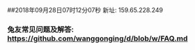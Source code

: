##2018年09月28日07时12分07秒 新址: 159.65.228.249
### 兔友常见问题及解答: https://github.com/wanggonging/d/blob/w/FAQ.md
